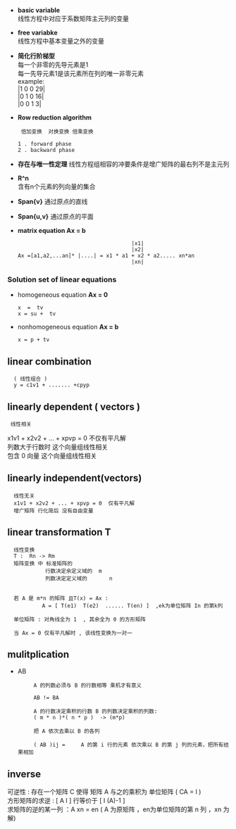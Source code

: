  * **basic variable**  
  线性方程中对应于系数矩阵主元列的变量

  * **free variabke**   
    线性方程中基本变量之外的变量

* **简化行阶梯型**  
      每一个非零的先导元素是1  
      每一先导元素1是该元素所在列的唯一非零元素  
      example:  
      |1    0    0    29|  
      |0    1   0   16|  
      |0    0   1     3|  


 * **Row reduction algorithm**  
    ```
     倍加变换  对换变换 倍乘变换

    1 . forward phase
    2 . backward phase
    ```
* **存在与唯一性定理**
   线性方程组相容的冲要条件是增广矩阵的最右列不是主元列

* **R^n**  
   含有n个元素的列向量的集合
* **Span{v}**
   通过原点的直线
* **Span{u,v}**
   通过原点的平面

* **matrix  equation Ax = b**  
   ```  
                                       |x1|
                                       |x2|
   Ax =[a1,a2,...an]* |....| = x1 * a1 + x2 * a2..... xn*an
                                       |xn|

   ```    
 ### Solution set of linear equations  
* homogeneous equation  **Ax = 0**  
  ```   
  x  =  tv
  x = su +  tv
  ```   
* nonhomogeneous  equation  **Ax = b** 
   ```  
   x = p + tv

   ```  

##  linear combination  
      ( 线性组合 )   
      y = c1v1 + ....... +cpyp  

 ## linearly dependent ( vectors )  
     线性相关  
   x1v1 + x2v2 + ... + xpvp = 0  不仅有平凡解  
   列数大于行数时 这个向量组线性相关  
   包含 0 向量          这个向量组线性相关  

 ## linearly independent(vectors)  
      线性无关  
      x1v1 + x2v2 + ... + xpvp = 0  仅有平凡解  
      增广矩阵 行化简后 没有自由变量  

## linear  transformation T  
      线性变换
      T :  Rn -> Rm   
      矩阵变换 中 标准矩阵的
                行数决定余定义域的  m  
                列数决定定义域的       n  


      若 A 是 m*n 的矩阵 且T(x) = Ax :   
               A = [ T(e1)  T(e2)  ...... T(en) ]  ,ek为单位矩阵 In 的第k列 

      单位矩阵 : 对角线全为 1  , 其余全为 0 的方形矩阵

      当 Ax = 0 仅有平凡解时 , 该线性变换为一对一 



 ## mulitplication

* AB  
    ```  
         A 的列数必须与 B 的行数相等 乘机才有意义
         
         AB != BA
         
         A 的行数决定乘积的行数 B 的列数决定乘积的列数:
         ( m * n )*( n * p )  -> (m*p)

         把 A 依次去乘以 B 的各列

         ( AB )ij =     A 的第 i 行的元素 依次乘以 B 的第 j 列的元素，把所有结果相加

 ## inverse
 可逆性 : 存在一个矩阵 C 使得 矩阵 A 与之的乘积为 单位矩阵  ( CA = I  )  
 方形矩阵的求逆  : [ A I ] 行等价于 [ I   (A)-1 ]  
求矩阵的逆的某一列 ：A xn  = en   ( A 为原矩阵  ，en为单位矩阵的第 n 列 ，xn 为解)  
